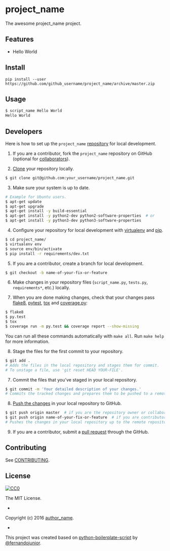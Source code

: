 # project_name

The awesome project_name project.

## Features

* Hello World

## Install

`pip install --user https://github.com/github_username/project_name/archive/master.zip`

[//]: # (If you want to your users install the dist from PYPI using pip see:)
[//]: # (http://python-packaging-user-guide.readthedocs.org/en/latest/distributing/)
[//]: # (http://python-packaging-user-guide.readthedocs.org/en/latest/distributing/#packaging-your-project)
[//]: # (http://python-packaging-user-guide.readthedocs.org/en/latest/distributing/#uploading-your-project-to-pypi)

## Usage

  ```python
  $ script_name Hello World
  Hello World
  ```

## Developers

Here is how to set up the `project_name` [repository](https://help.github.com/articles/creating-a-new-repository/) for local development.

1. If you are a contributor, fork the `project_name` repository on GitHub (optional for [collaborators](https://help.github.com/articles/permission-levels-for-a-user-account-repository/)).

2. [Clone](https://help.github.com/articles/cloning-a-repository/) your repository locally.

  ```sh
  $ git clone git@github.com:your_username/project_name.git
  ```

3. Make sure your system is up to date.

  ```sh
  # Example for Ubuntu users.
  $ apt-get update
  $ apt-get upgrade
  $ apt-get install -y build-essential
  $ apt-get install -y python2-dev python2-software-properties  # or
  $ apt-get install -y python3-dev python3-software-properties
  ```

4.  Configure your repository for local development with [virtualenv](https://virtualenv.pypa.io/) and [pip](https://pip.pypa.io/).

  ```sh
  $ cd project_name/
  $ virtualenv env
  $ source env/bin/activate
  $ pip install -r requirements/dev.txt
  ```

5. If you are a contributor, create a branch for local development.

  ```sh
  $ git checkout -b name-of-your-fix-or-feature
  ```

6. Make changes in your repository files (`script_name.py`, `tests.py`, `requirements*`, etc.) locally.

7. When you are done making changes, check that your changes pass [flake8](https://flake8.readthedocs.org/), [pytest](http://pytest.org/), [tox](https://tox.readthedocs.org/) and [coverage.py](https://coverage.readthedocs.org/):

  ```sh
  $ flake8
  $ py.test
  $ tox
  $ coverage run -m py.test && coverage report --show-missing
  ```

  You can run all these commands automatically with `make all`. Run `make help` for more information.

8. Stage the files for the first commit to your repository.

  ```sh
  $ git add .
  # Adds the files in the local repository and stages them for commit.
  # To unstage a file, use 'git reset HEAD YOUR-FILE'.
  ```

7. Commit the files that you've staged in your local repository.

  ```sh
  $ git commit -m 'Your detailed description of your changes.'
  # Commits the tracked changes and prepares them to be pushed to a remote repository.
  ```

8. [Push the changes](https://help.github.com/articles/pushing-to-a-remote/) in your local repository to GitHub.

  ```sh
  $ git push origin master  # if you are the repository owner or collaborator
  $ git push origin name-of-your-fix-or-feature  # if you are contributor
  # Pushes the changes in your local repository up to the remote repository
  ```

9. If you are a contributor, submit a [pull request](https://help.github.com/articles/using-pull-requests/) through the GitHub.

## Contributing

See [CONTRIBUTING](/CONTRIBUTING.md).

## License

[![CC0](https://i.creativecommons.org/l/by-nc-sa/4.0/88x31.png)](https://creativecommons.org/licenses/by-nc-sa/4.0/)

The MIT License.

-

Copyright (c) 2016 [author_name](https://github.com/github_username/).

-

This project was created based on [python-boilerplate-script](https://github.com/fernandojunior/python-boilerplate-script) by [@fernandojunior](https://github.com/fernandojunior/).
